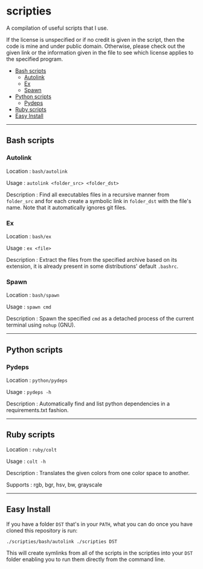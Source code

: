 # scripties

A compilation of useful scripts that I use.

If the license is unspecified or if no credit is given in the script, then the code is mine and under public domain.
Otherwise, please check out the given link or the information given in the file to see which license applies to the specified program.

<!--toc-->
- [Bash scripts](#bash-scripts)
  - [Autolink](#autolink)
  - [Ex](#ex)
  - [Spawn](#spawn)
- [Python scripts](#python-scripts)
  - [Pydeps](#pydeps)
- [Ruby scripts](#ruby-scripts)
- [Easy Install](#easy-install)

<!--end toc-->

---

## Bash scripts

### Autolink

Location : ```bash/autolink```

Usage : ```autolink <folder_src> <folder_dst>```

Description : Find all executables files in a recursive manner from `folder_src` and for each create a symbolic link in `folder_dst` with the file's name. Note that it automatically ignores git files.

### Ex

Location : ```bash/ex```

Usage : ```ex <file>```

Description : Extract the files from the specified archive based on its extension, it is already present in some distributions' default ```.bashrc```.

### Spawn

Location : ```bash/spawn```

Usage : ```spawn cmd```

Description : Spawn the specified ```cmd``` as a detached process of the current terminal using ```nohup``` (GNU).

---

## Python scripts

### Pydeps

Location : ```python/pydeps```

Usage : ```pydeps -h```

Description : Automatically find and list python dependencies in a requirements.txt fashion.

---

## Ruby scripts

Location : ```ruby/colt```

Usage : ```colt -h```

Description : Translates the given colors from one color space to another.

Supports : rgb, bgr, hsv, bw, grayscale

---

## Easy Install

If you have a folder `DST` that's in your `PATH`, what you can do once you have cloned this repository is run:

```bash
./scripties/bash/autolink ./scripties DST
```

This will create symlinks from all of the scripts in the scripties into your `DST` folder enabling you to run them directly from the command line.
